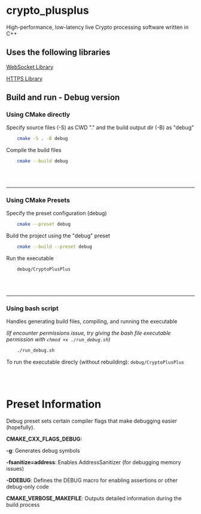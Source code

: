 # crypto_plusplus
High-performance, low-latency live Crypto processing software written in C++

## Uses the following libraries
[WebSocket Library](https://github.com/uNetworking/uWebSockets)

[HTTPS Library](https://github.com/libcpr/cpr)

## Build and run - Debug version
### Using CMake directly
Specify source files (-S) as CWD "." and the build output dir (-B) as "debug"
```bash
    cmake -S . -B debug
```
Compile the build files
```bash
    cmake --build debug
```

</br>
</br>

---
### Using CMake Presets
Specify the preset configuration (debug)
```bash
    cmake --preset debug
```
Build the project using the "debug" preset
```bash
    cmake --build --preset debug
```
Run the executable
```bash
    debug/CryptoPlusPlus
```

</br>
</br>

---
### Using bash script
Handles generating build files, compiling, and running the executable 

_(If encounter permissions issue, try giving the bash file executable permission with ```chmod +x ./run_debug.sh```)_
```bash
    ./run_debug.sh
```

To run the executable direcly (without rebuilding): ```debug/CryptoPlusPlus```

</br>
</br>

# Preset Information
Debug preset sets certain compiler flags that make debugging easier (hopefully).

__CMAKE_CXX_FLAGS_DEBUG:__

__-g__: Generates debug symbols

__-fsanitize=address__: Enables AddressSanitizer (for debugging memory issues)

__-DDEBUG__: Defines the DEBUG macro for enabling assertions or other debug-only code

__CMAKE_VERBOSE_MAKEFILE__: Outputs detailed information during the build process